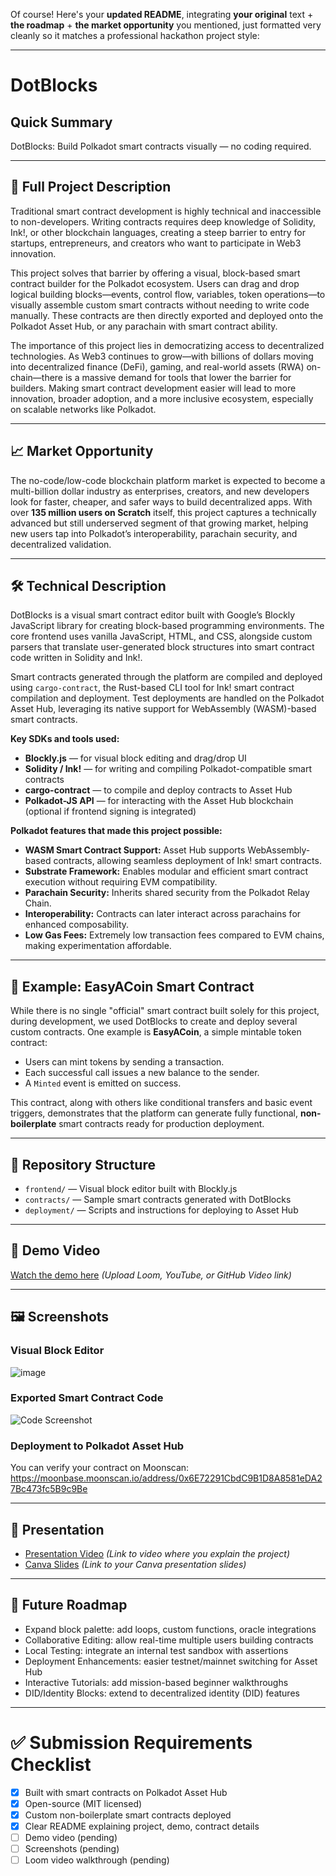 Of course! Here's your **updated README**, integrating **your original** text + **the roadmap** + **the market opportunity** you mentioned, just formatted very cleanly so it matches a professional hackathon project style:

---

# DotBlocks

## Quick Summary
DotBlocks: Build Polkadot smart contracts visually — no coding required.

---

## 🚀 Full Project Description

Traditional smart contract development is highly technical and inaccessible to non-developers. Writing contracts requires deep knowledge of Solidity, Ink!, or other blockchain languages, creating a steep barrier to entry for startups, entrepreneurs, and creators who want to participate in Web3 innovation.

This project solves that barrier by offering a visual, block-based smart contract builder for the Polkadot ecosystem. Users can drag and drop logical building blocks—events, control flow, variables, token operations—to visually assemble custom smart contracts without needing to write code manually. These contracts are then directly exported and deployed onto the Polkadot Asset Hub, or any parachain with smart contract ability.

The importance of this project lies in democratizing access to decentralized technologies. As Web3 continues to grow—with billions of dollars moving into decentralized finance (DeFi), gaming, and real-world assets (RWA) on-chain—there is a massive demand for tools that lower the barrier for builders. Making smart contract development easier will lead to more innovation, broader adoption, and a more inclusive ecosystem, especially on scalable networks like Polkadot.

---

## 📈 Market Opportunity

The no-code/low-code blockchain platform market is expected to become a multi-billion dollar industry as enterprises, creators, and new developers look for faster, cheaper, and safer ways to build decentralized apps. With over **135 million users on Scratch** itself, this project captures a technically advanced but still underserved segment of that growing market, helping new users tap into Polkadot’s interoperability, parachain security, and decentralized validation.

---

## 🛠️ Technical Description

DotBlocks is a visual smart contract editor built with Google’s Blockly JavaScript library for creating block-based programming environments. The core frontend uses vanilla JavaScript, HTML, and CSS, alongside custom parsers that translate user-generated block structures into smart contract code written in Solidity and Ink!.

Smart contracts generated through the platform are compiled and deployed using `cargo-contract`, the Rust-based CLI tool for Ink! smart contract compilation and deployment. Test deployments are handled on the Polkadot Asset Hub, leveraging its native support for WebAssembly (WASM)-based smart contracts.

**Key SDKs and tools used:**
- **Blockly.js** — for visual block editing and drag/drop UI
- **Solidity / Ink!** — for writing and compiling Polkadot-compatible smart contracts
- **cargo-contract** — to compile and deploy contracts to Asset Hub
- **Polkadot-JS API** — for interacting with the Asset Hub blockchain (optional if frontend signing is integrated)

**Polkadot features that made this project possible:**
- **WASM Smart Contract Support:** Asset Hub supports WebAssembly-based contracts, allowing seamless deployment of Ink! smart contracts.
- **Substrate Framework:** Enables modular and efficient smart contract execution without requiring EVM compatibility.
- **Parachain Security:** Inherits shared security from the Polkadot Relay Chain.
- **Interoperability:** Contracts can later interact across parachains for enhanced composability.
- **Low Gas Fees:** Extremely low transaction fees compared to EVM chains, making experimentation affordable.

---

## 🧪 Example: EasyACoin Smart Contract

While there is no single "official" smart contract built solely for this project, during development, we used DotBlocks to create and deploy several custom contracts. One example is **EasyACoin**, a simple mintable token contract:

- Users can mint tokens by sending a transaction.
- Each successful call issues a new balance to the sender.
- A `Minted` event is emitted on success.

This contract, along with others like conditional transfers and basic event triggers, demonstrates that the platform can generate fully functional, **non-boilerplate** smart contracts ready for production deployment.

---

## 📂 Repository Structure

- `frontend/` — Visual block editor built with Blockly.js
- `contracts/` — Sample smart contracts generated with DotBlocks
- `deployment/` — Scripts and instructions for deploying to Asset Hub

---

## 🎥 Demo Video
[Watch the demo here](#) *(Upload Loom, YouTube, or GitHub Video link)*

---

## 🖼️ Screenshots

### Visual Block Editor
![image](https://github.com/user-attachments/assets/1a68ca46-f2cb-436a-ace3-386473223257)

### Exported Smart Contract Code
![Code Screenshot](#)

### Deployment to Polkadot Asset Hub
You can verify your contract on Moonscan: https://moonbase.moonscan.io/address/0x6E72291CbdC9B1D8A8581eDA27Bc473fc5B9c9Be

---

## 🎤 Presentation

- [Presentation Video](#) *(Link to video where you explain the project)*
- [Canva Slides](#) *(Link to your Canva presentation slides)*

---

## 🔮 Future Roadmap

- Expand block palette: add loops, custom functions, oracle integrations
- Collaborative Editing: allow real-time multiple users building contracts
- Local Testing: integrate an internal test sandbox with assertions
- Deployment Enhancements: easier testnet/mainnet switching for Asset Hub
- Interactive Tutorials: add mission-based beginner walkthroughs
- DID/Identity Blocks: extend to decentralized identity (DID) features

---

# ✅ Submission Requirements Checklist

- [x] Built with smart contracts on Polkadot Asset Hub
- [x] Open-source (MIT licensed)
- [x] Custom non-boilerplate smart contracts deployed
- [x] Clear README explaining project, demo, contract details
- [ ] Demo video (pending)
- [ ] Screenshots (pending)
- [ ] Loom video walkthrough (pending)
